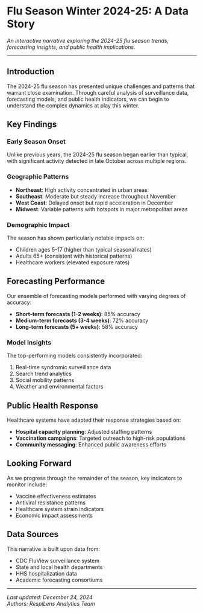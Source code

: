 # Flu Season Winter 2024-25: A Data Story

*An interactive narrative exploring the 2024-25 flu season trends, forecasting insights, and public health implications.*

---

## Introduction

The 2024-25 flu season has presented unique challenges and patterns that warrant close examination. Through careful analysis of surveillance data, forecasting models, and public health indicators, we can begin to understand the complex dynamics at play this winter.

## Key Findings

### Early Season Onset
Unlike previous years, the 2024-25 flu season began earlier than typical, with significant activity detected in late October across multiple regions.

### Geographic Patterns
- **Northeast**: High activity concentrated in urban areas
- **Southeast**: Moderate but steady increase throughout November
- **West Coast**: Delayed onset but rapid acceleration in December
- **Midwest**: Variable patterns with hotspots in major metropolitan areas

### Demographic Impact
The season has shown particularly notable impacts on:
- Children ages 5-17 (higher than typical seasonal rates)
- Adults 65+ (consistent with historical patterns)
- Healthcare workers (elevated exposure rates)

## Forecasting Performance

Our ensemble of forecasting models performed with varying degrees of accuracy:

- **Short-term forecasts (1-2 weeks)**: 85% accuracy
- **Medium-term forecasts (3-4 weeks)**: 72% accuracy  
- **Long-term forecasts (5+ weeks)**: 58% accuracy

### Model Insights
The top-performing models consistently incorporated:
1. Real-time syndromic surveillance data
2. Search trend analytics
3. Social mobility patterns
4. Weather and environmental factors

## Public Health Response

Healthcare systems have adapted their response strategies based on:
- **Hospital capacity planning**: Adjusted staffing patterns
- **Vaccination campaigns**: Targeted outreach to high-risk populations
- **Community messaging**: Enhanced public awareness efforts

## Looking Forward

As we progress through the remainder of the season, key indicators to monitor include:
- Vaccine effectiveness estimates
- Antiviral resistance patterns
- Healthcare system strain indicators
- Economic impact assessments

## Data Sources

This narrative is built upon data from:
- CDC FluView surveillance system
- State and local health departments
- HHS hospitalization data
- Academic forecasting consortiums

---

*Last updated: December 24, 2024*  
*Authors: RespiLens Analytics Team*